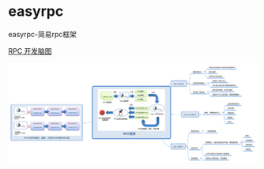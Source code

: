 # easyrpc
easyrpc-简易rpc框架

[RPC 开发脑图](./easyrpc-doc/RPC框架.png)

![avatar](https://github.com/luckylhb90/easyrpc/blob/master/easyrpc-doc/RPC%E6%A1%86%E6%9E%B6.png)